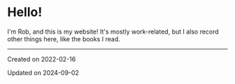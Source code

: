 # Hello!

I'm Rob, and this is my website! It's mostly work-related, but I also record other things here, like the books I read.

---
Created on 2022-02-16

Updated on 2024-09-02